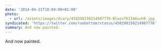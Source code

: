 ```yaml
---
date: '2014-04-21T18:04:08+01:00'
photo:
  - url: /assets/images/diary/458298150214987776-BlwzvTKIIAAsuh9.jpg
syndicated: 'https://twitter.com/roobottom/status/458298150214987776'
summary: And now painted.
---
```

And now painted. 
